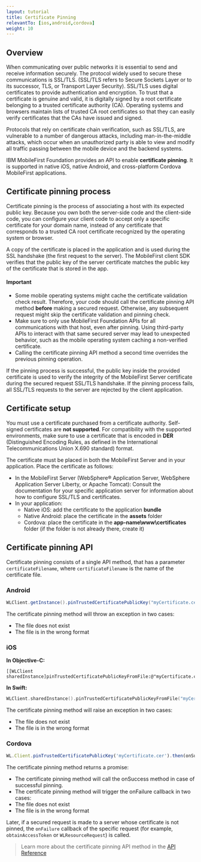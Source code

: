 ```yaml
---
layout: tutorial
title: Certificate Pinning
relevantTo: [ios,android,cordova]
weight: 10
---
```


## Overview
When communicating over public networks it is essential to send and receive information securely. The protocol widely used to secure these communications is SSL/TLS. (SSL/TLS refers to Secure Sockets Layer or to its successor, TLS, or Transport Layer Security). SSL/TLS uses digital certificates to provide authentication and encryption. To trust that a certificate is genuine and valid, it is digitally signed by a root certificate belonging to a trusted certificate authority (CA). Operating systems and browsers maintain lists of trusted CA root certificates so that they can easily verify certificates that the CAs have issued and signed.

Protocols that rely on certificate chain verification, such as SSL/TLS, are vulnerable to a number of dangerous attacks, including man-in-the-middle attacks, which occur when an unauthorized party is able to view and modify all traffic passing between the mobile device and the backend systems.

IBM MobileFirst Foundation provides an API to enable **certificate pinning**. It is supported in native iOS, native Android, and cross-platform Cordova MobileFirst applications.

## Certificate pinning process
Certificate pinning is the process of associating a host with its expected public key. Because you own both the server-side code and the client-side code, you can configure your client code to accept only a specific certificate for your domain name, instead of any certificate that corresponds to a trusted CA root certificate recognized by the operating system or browser.

A copy of the certificate is placed in the application and is used during the SSL handshake (the first request to the server). The MobileFirst client SDK verifies that the public key of the server certificate matches the public key of the certificate that is stored in the app.

#### Important

* Some mobile operating systems might cache the certificate validation check result. Therefore, your code should call the certificate pinning API method **before** making a secured request. Otherwise, any subsequent request might skip the certificate validation and pinning check.
* Make sure to only use MobileFirst Foundation APIs for all communications with that host, even after pinning. Using third-party APIs to interact with that same secured server may lead to unexpected behavior, such as the mobile operating system caching a non-verified certificate.
* Calling the certificate pinning API method a second time overrides the previous pinning operation.

If the pinning process is successful, the public key inside the provided certificate is used to verify the integrity of the MobileFirst Server certificate during the secured request SSL/TLS handshake. If the pinning process fails, all SSL/TLS requests to the server are rejected by the client application.

## Certificate setup
You must use a certificate purchased from a certificate authority. Self-signed certificates are **not supported**. For compatibility with the supported environments, make sure to use a certificate that is encoded in **DER** (Distinguished Encoding Rules, as defined in the International Telecommunications Union X.690 standard) format.

The certificate must be placed in both the MobileFirst Server and in your application. Place the certificate as follows:

* In the MobileFirst Server (WebSphere® Application Server, WebSphere Application Server Liberty, or Apache Tomcat): Consult the documentation for your specific application server for information about how to configure SSL/TLS and certificates.
* In your application:
    - Native iOS: add the certificate to the application **bundle**
    - Native Android: place the certificate in the **assets** folder
    - Cordova: place the certificate in the **app-name\www\certificates** folder (if the folder is not already there, create it)

## Certificate pinning API
Certificate pinning consists of a single API method, that has a parameter `certificateFilename`, where `certificateFilename` is the name of the certificate file.

### Android

```java
WLClient.getInstance().pinTrustedCertificatePublicKey("myCertificate.cer");
```

The certificate pinning method will throw an exception in two cases:

* The file does not exist
* The file is in the wrong format

### iOS

**In Objective-C:**

```objc
[[WLClient sharedInstance]pinTrustedCertificatePublicKeyFromFile:@"myCertificate.cer"];

```

**In Swift:**

```swift
WLClient.sharedInstance().pinTrustedCertificatePublicKeyFromFile("myCertificate.cer")
```

The certificate pinning method will raise an exception in two cases:

* The file does not exist
* The file is in the wrong format

### Cordova

```javascript
WL.Client.pinTrustedCertificatePublicKey('myCertificate.cer').then(onSuccess,onFailure);

```

The certificate pinning method returns a promise:

* The certificate pinning method will call the onSuccess method in case of successful pinning.
* The certificate pinning method will trigger the onFailure callback in two cases:
* The file does not exist
* The file is in the wrong format

Later, if a secured request is made to a server whose certificate is not pinned, the `onFailure` callback of the specific request (for example, `obtainAccessToken` or `WLResourceRequest`) is called.

> Learn more about the certificate pinning API method in the [API Reference](http://www.ibm.com/support/knowledgecenter/SSHS8R_8.0.0/com.ibm.worklight.apiref.doc/apiref/c_client_api.html)
